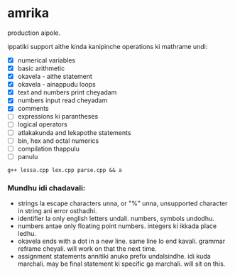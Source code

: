 # amrika
production aipole.

ippatiki support aithe kinda kanipinche operations ki mathrame undi:

- [x] numerical variables
- [x] basic arithmetic
- [x] okavela - aithe statement
- [x] okavela - ainappudu loops
- [x] text and numbers print cheyadam
- [x] numbers input read cheyadam
- [x] comments
- [ ] expressions ki parantheses
- [ ] logical operators
- [ ] atlakakunda and lekapothe statements
- [ ] bin, hex and octal numerics
- [ ] compilation thappulu
- [ ] panulu

```
g++ lessa.cpp lex.cpp parse.cpp && a
```

<h3>Mundhu idi chadavali:</h3>
<ul> 
<li>strings la escape characters unna, or "%" unna, unsupported character in string ani error osthadhi.
<li>identifier la only english letters undali. numbers, symbols undodhu.
<li>numbers antae only floating point numbers. integers ki ikkada place ledhu.
<li>okavela ends with a dot in a new line. same line lo end kavali. grammar reframe cheyali. will work on that the next time.
<li>assignment statements annitiki anuko prefix undalsindhe. idi kuda marchali. may be final statement ki specific ga marchali. will sit on this.
</ul>